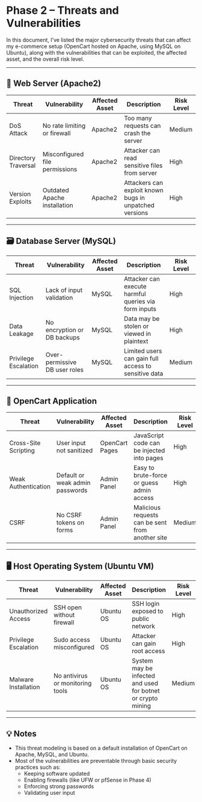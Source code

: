 # Phase 2 – Threats and Vulnerabilities

In this document, I’ve listed the major cybersecurity threats that can affect my e-commerce setup (OpenCart hosted on Apache, using MySQL on Ubuntu), along with the vulnerabilities that can be exploited, the affected asset, and the overall risk level.

---

## 🔐 Web Server (Apache2)

| Threat                | Vulnerability                      | Affected Asset | Description                                                  | Risk Level |
|-----------------------|------------------------------------|----------------|--------------------------------------------------------------|------------|
| DoS Attack            | No rate limiting or firewall       | Apache2        | Too many requests can crash the server                       | Medium     |
| Directory Traversal   | Misconfigured file permissions     | Apache2        | Attacker can read sensitive files from server                | High       |
| Version Exploits      | Outdated Apache installation       | Apache2        | Attackers can exploit known bugs in unpatched versions       | High       |

---

## 🗃️ Database Server (MySQL)

| Threat                | Vulnerability                     | Affected Asset | Description                                                  | Risk Level |
|-----------------------|-----------------------------------|----------------|--------------------------------------------------------------|------------|
| SQL Injection         | Lack of input validation          | MySQL          | Attacker can execute harmful queries via form inputs         | High       |
| Data Leakage          | No encryption or DB backups       | MySQL          | Data may be stolen or viewed in plaintext                    | High       |
| Privilege Escalation  | Over-permissive DB user roles     | MySQL          | Limited users can gain full access to sensitive data         | Medium     |

---

## 🧾 OpenCart Application

| Threat                | Vulnerability                     | Affected Asset | Description                                                  | Risk Level |
|-----------------------|-----------------------------------|----------------|--------------------------------------------------------------|------------|
| Cross-Site Scripting  | User input not sanitized          | OpenCart Pages | JavaScript code can be injected into pages                   | High       |
| Weak Authentication   | Default or weak admin passwords   | Admin Panel    | Easy to brute-force or guess admin access                    | High       |
| CSRF                  | No CSRF tokens on forms           | Admin Panel    | Malicious requests can be sent from another site             | Medium     |

---

## 🖥️ Host Operating System (Ubuntu VM)

| Threat                | Vulnerability                    | Affected Asset | Description                                                   | Risk Level |
|-----------------------|----------------------------------|----------------|---------------------------------------------------------------|------------|
| Unauthorized Access   | SSH open without firewall        | Ubuntu OS      | SSH login exposed to public network                           | High       |
| Privilege Escalation  | Sudo access misconfigured        | Ubuntu OS      | Attacker can gain root access                                | High       |
| Malware Installation  | No antivirus or monitoring tools | Ubuntu OS      | System may be infected and used for botnet or crypto mining   | Medium     |

---

## 💡 Notes

- This threat modeling is based on a default installation of OpenCart on Apache, MySQL, and Ubuntu.
- Most of the vulnerabilities are preventable through basic security practices such as:
  - Keeping software updated
  - Enabling firewalls (like UFW or pfSense in Phase 4)
  - Enforcing strong passwords
  - Validating user input

